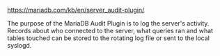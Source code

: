 https://mariadb.com/kb/en/server_audit-plugin/

The purpose of the MariaDB Audit Plugin is to log the server's activity. Records about who connected to the server, what queries ran and what tables touched can be stored to the rotating log file or sent to the local syslogd.
